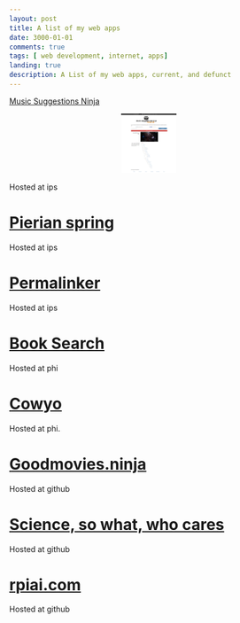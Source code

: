 ```yaml
---
layout: post
title: A list of my web apps
date: 3000-01-01
comments: true
tags: [ web development, internet, apps]
landing: true
description: A List of my web apps, current, and defunct
---
```


<a href="http://www.musicsuggestions.ninja/" class="website">Music Suggestions Ninja</a>

<center>
<img src='/assets/images/screencapture-www-musicsuggestions-ninja-1443972446616.png' width=100></img>
</center>

Hosted at ips

# [Pierian spring](http://pierian.duckdns.org/)

Hosted at ips

# [Permalinker](http://permalinker.duckdns.org/)

Hosted at ips

# [Book Search](http://book.duckdns.org/)

Hosted at phi

# [Cowyo](http://cowyo.com/about)

Hosted at phi.

# [Goodmovies.ninja](http://goodmovies.ninja/)

Hosted at github

# [Science, so what, who cares](http://sciencesowhatwhocares.xyz/)

Hosted at github

# [rpiai.com](http://rpiai.com/)

Hosted at github



<style>
  .successPing {
    clear: left;
    border-radius: 25px;
    background: #8AC007;
    display:inline;
    padding: 2px;
  }
  .failPing {
    clear: left;
    border-radius: 25px;
    background: red;
    display:inline;
    padding: 2px;
  }
</style>
<script src="https://ajax.googleapis.com/ajax/libs/jquery/1.11.3/jquery.min.js"></script>
<script>
function isValidURL(url) {
    var encodedURL = encodeURIComponent(url);
    var isValid = false;
    $.ajax({
      url: "https://query.yahooapis.com/v1/public/yql?q=select%20*%20from%20html%20where%20url%3D%22" + encodedURL + "%22&format=json",
      type: "get",
      async: false,
      dataType: "json",
      success: function(data) {
        isValid = data.query.results != null;
      },
      error: function(){
        isValid = false;
      }
    });
    return isValid;
}



$( document ).ready(function() {
      setTimeout(function() {
  $( "a.website" ).each(function() {
    var ele = $( this );
      console.log(ele.attr('href'));
    if (isValidURL(ele.attr('href')) == true) {
       ele.after( "<img src='https://img.shields.io/badge/webiste-online-green.svg'>"  );
    } else {
               ele.after( "<img src='https://img.shields.io/badge/webiste-offline-red.svg'>"  );
    }
  });
    }, 100);
});
</script>

